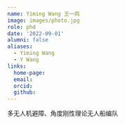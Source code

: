```yaml
---
name: Yiming Wang 王一鸣
image: images/photo.jpg
role: phd
date: '2022-09-01'
alumni: false
aliases:
  - Yiming Wang
  - Y Wang
links:
  home-page: 
  email: 
  orcid: 
  github: 
---
```


多无人机避障、角度刚性理论无人船编队